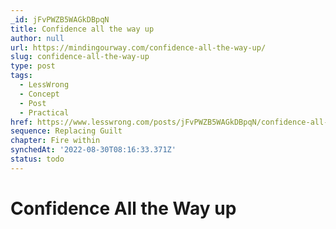 ```yaml
---
_id: jFvPWZB5WAGkDBpqN
title: Confidence all the way up
author: null
url: https://mindingourway.com/confidence-all-the-way-up/
slug: confidence-all-the-way-up
type: post
tags:
  - LessWrong
  - Concept
  - Post
  - Practical
href: https://www.lesswrong.com/posts/jFvPWZB5WAGkDBpqN/confidence-all-the-way-up
sequence: Replacing Guilt
chapter: Fire within
synchedAt: '2022-08-30T08:16:33.371Z'
status: todo
---
```


# Confidence All the Way up
